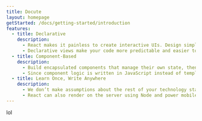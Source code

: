 ```yaml
---
title: Docute
layout: homepage
getStarted: /docs/getting-started/introduction
features:
  - title: Declarative
    description: 
      - React makes it painless to create interactive UIs. Design simple views for each state in your application, and React will efficiently update and render just the right components when your data changes.
      - Declarative views make your code more predictable and easier to debug.
  - title: Component-Based
    description: 
      - Build encapsulated components that manage their own state, then compose them to make complex UIs.
      - Since component logic is written in JavaScript instead of templates, you can easily pass rich data through your app and keep state out of the DOM.
  - title: Learn Once, Write Anywhere
    description: 
      - We don’t make assumptions about the rest of your technology stack, so you can develop new features in React without rewriting existing code.
      - React can also render on the server using Node and power mobile apps using React Native.
---
```

lol
